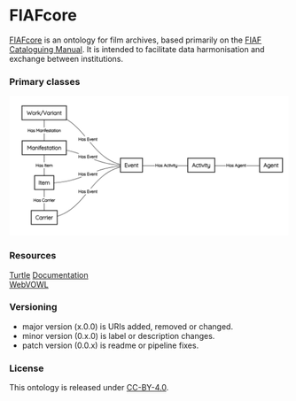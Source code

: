 # FIAFcore

[FIAFcore](https://fiafcore.org/) is an ontology for film archives, based primarily on the [FIAF Cataloguing Manual](https://www.fiafnet.org/pages/E-Resources/Cataloguing-Manual.html). It is intended to facilitate data harmonisation and exchange between institutions.

### Primary classes

![''](https://raw.githubusercontent.com/FIAF/FIAFcore-docs/a9906da62aa77949984b50befeceae73f0b0a238/primary_class_diagram.png)

### Resources

[Turtle](https://raw.githubusercontent.com/FIAF/FIAFcore/main/FIAFcore.ttl)
[Documentation](https://fiafcore.org/)      
[WebVOWL](https://service.tib.eu/webvowl/#iri=https://raw.githubusercontent.com/FIAF/FIAFcore/main/FIAFcore.ttl)

### Versioning

-   major version (x.0.0) is URIs added, removed or changed.
-   minor version (0.x.0) is label or description changes.
-   patch version (0.0.x) is readme or pipeline fixes.

### License

This ontology is released under [CC-BY-4.0](https://creativecommons.org/licenses/by/4.0/legalcode).

